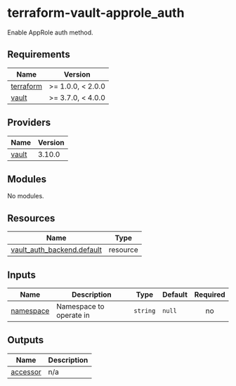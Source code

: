 # terraform-vault-approle_auth

Enable AppRole auth method.

<!-- BEGIN_TF_DOCS -->
## Requirements

| Name | Version |
|------|---------|
| <a name="requirement_terraform"></a> [terraform](#requirement\_terraform) | >= 1.0.0, < 2.0.0 |
| <a name="requirement_vault"></a> [vault](#requirement\_vault) | >= 3.7.0, < 4.0.0 |

## Providers

| Name | Version |
|------|---------|
| <a name="provider_vault"></a> [vault](#provider\_vault) | 3.10.0 |

## Modules

No modules.

## Resources

| Name | Type |
|------|------|
| [vault_auth_backend.default](https://registry.terraform.io/providers/hashicorp/vault/latest/docs/resources/auth_backend) | resource |

## Inputs

| Name | Description | Type | Default | Required |
|------|-------------|------|---------|:--------:|
| <a name="input_namespace"></a> [namespace](#input\_namespace) | Namespace to operate in | `string` | `null` | no |

## Outputs

| Name | Description |
|------|-------------|
| <a name="output_accessor"></a> [accessor](#output\_accessor) | n/a |
<!-- END_TF_DOCS -->